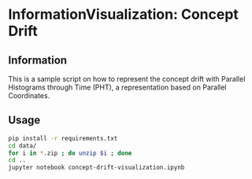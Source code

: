 # InformationVisualization: Concept Drift

## Information

This is a sample script on how to represent the concept drift with Parallel Histograms through Time (PHT), a representation based on Parallel Coordinates.

## Usage

```bash
pip install -r requirements.txt
cd data/
for i in *.zip ; do unzip $i ; done
cd ..
jupyter notebook concept-drift-visualization.ipynb
```
